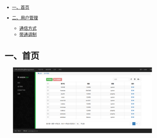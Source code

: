 <!-- GFM-TOC -->
* [一、首页](#一首页)

* [二、用户管理](#二用户管理)
    * [通信方式](#通信方式)
    * [带通调制](#带通调制)
    
 

# 一、首页

<div align="center"> <img src="images/用户管理.PNG" width="450"/> </div><br>
